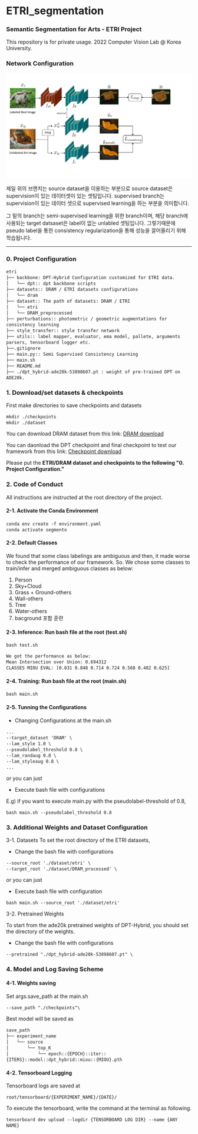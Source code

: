 # ETRI_segmentation
### Semantic Segmentation for Arts - ETRI Project
This repository is for private usage. 2022 Computer Vision Lab @ Korea University.

### Network Configuration

![alt text](./utils/framework.png)

제일 위의 브랜치는 source dataset을 이용하는 부분으로 source dataset은 supervision이 있는 데이터셋이 있는 셋팅입니다. supervised branch는 supervision이 있는 데이터 셋으로 supervised learning을 하는 부분을 의미합니다.

그 밑의 branch는  semi-supervised learning을 위한 branch이며, 해당 branch에 사용되는 target datsaset은 label이 없는 unlabled 셋팅입니다. 그렇기때문에 pseudo label을 통한 consistency regularization을 통해 성능을 끌어올리기 위해 학습됩니다.

---

### 0. Project Configuration

```
etri
├── backbone: DPT-Hybrid Configuration customized for ETRI data.
│   └── dpt:: dpt backbone scripts
├── datasets:: DRAM / ETRI datasets configurations
│   └── dram
├── dataset:: The path of datasets: DRAM / ETRI
│   └── etri
│   └── DRAM_preprocessed
├── perturbations:: photometric / geometric augmentations for consistency learning
├── style_transfer:: style transfer network
├── utils:: label mapper, evaluator, ema model, pallete, arguments parsers, tensorboard logger etc.
├──.gitignore
├── main.py:: Semi Supervised Consistency Learning
├── main.sh
├── README.md
├── ./dpt_hybrid-ade20k-53898607.pt : weight of pre-trained DPT on ADE20k.
```

### 1. Download/set datasets & checkpoints
First make directories to save checkpoints and datasets
```
mkdir ./checkpoints
mkdir ./dataset
```
You can download DRAM dataset from this link: [DRAM download](https://faculty.runi.ac.il/arik/site/artseg/DRAM_processed.zip)

You can daonload the DPT checkpoint and final checkpoint to test our framework from this link: [Checkpoint download](https://drive.google.com/drive/folders/1Ki7FCQGUOy_CNJzckpkZagLENrvAWlHV?usp=sharing)

Please put the **ETRI/DRAM dataset and checkpoints to the following "0. Project Configuration."**

### 2. Code of Conduct
All instructions are instructed at the root directory of the project.

#### 2-1. Activate the Conda Environment
```
conda env create -f environment.yaml
conda activate segmento
```

#### 2-2. Default Classes
We found that some class labelings are ambiguous and then, it made worse to check the performance of our framework.
So. We chose some classes to train/infer and merged ambiguous classes as below:
1. Person
2. Sky+Cloud
3. Grass + Ground-others
4. Wall-others
5. Tree
6. Water-others
7. bacground 포함 훈련

#### 2-3. Inference: Run bash file at the root (test.sh)
```
bash test.sh
```

```
We got the performance as below:
Mean Intersection over Union: 0.694312
CLASSES MIOU EVAL: [0.831 0.848 0.714 0.724 0.568 0.482 0.625]
```

#### 2-4. Training: Run bash file at the root (main.sh)
```
bash main.sh
```

#### 2-5. Tunning the Configurations

- Changing Configurations at the main.sh

```
...
--target_dataset 'DRAM' \
--lam_style 1.0 \
--pseudolabel_threshold 0.8 \
--lam_randaug 0.8 \
--lam_styleaug 0.8 \
...
```

or you can just

- Execute bash file with configurations

E.g) if you want to execute main.py with the pseudolabel-threshold of 0.8,
```
bash main.sh --pseudolabel_threshold 0.8
```


### 3. Additional Weights and Dataset Configuration

3-1. Datasets
To set the root directory of the ETRI datasets,

- Change the bash file with configurations

```
--source_root './dataset/etri' \
--target_root './dataset/DRAM_processed' \
```

or you can just

- Execute bash file with configuration

```
bash main.sh --source_root './dataset/etri'
```

3-2. Pretrained Weights

To start from the ade20k pretrained weights of DPT-Hybrid, you should set the directory of the weights.

- Change the bash file with configurations

```
--pretrained "./dpt_hybrid-ade20k-53898607.pt" \
```

### 4. Model and Log Saving Scheme

#### 4-1. Weights saving
Set args.save_path at the main.sh
```
--save_path "./checkpoints"\
```

Best model will be saved as

```
save_path
├── experiment_name
│   └── source
│       └── top_K
│           └── epoch::{EPOCH}::iter::{ITERS}::model::dpt_hybrid::miou::{MIOU}.pth
```

#### 4-2. Tensorboard Logging
Tensorboard logs are saved at
```
root/tensorboard/{EXPERIMENT_NAME}/{DATE}/
```
To execute the tensorboard, write the command at the terminal as following.
```
tensorboard dev upload --logdir {TENSORBOARD LOG DIR} --name {ANY NAME}
```

